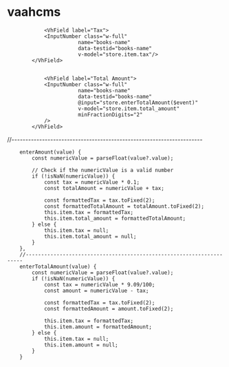 # vaahcms


   <VhField label="Amount">
                    <InputNumber class="w-full"
                               name="books-name"
                               data-testid="books-name"
                                 @input="store.enterAmount($event)"
                                 v-model="store.item.amount"
                                 minFractionDigits="2"
                    />
                </VhField>


                <VhField label="Tax">
                <InputNumber class="w-full"
                           name="books-name"
                           data-testid="books-name"
                           v-model="store.item.tax"/>
            </VhField>


                <VhField label="Total Amount">
                <InputNumber class="w-full"
                           name="books-name"
                           data-testid="books-name"
                           @input="store.enterTotalAmount($event)"
                           v-model="store.item.total_amount"
                           minFractionDigits="2"
                />
            </VhField>

 //---------------------------------------------------------------------
       
        enterAmount(value) {
            const numericValue = parseFloat(value?.value);

            // Check if the numericValue is a valid number
            if (!isNaN(numericValue)) {
                const tax = numericValue * 0.1;
                const totalAmount = numericValue + tax;

                const formattedTax = tax.toFixed(2);
                const formattedTotalAmount = totalAmount.toFixed(2);
                this.item.tax = formattedTax;
                this.item.total_amount = formattedTotalAmount;
            } else {
                this.item.tax = null;
                this.item.total_amount = null;
            }
        },
        //---------------------------------------------------------------------
        enterTotalAmount(value) {
            const numericValue = parseFloat(value?.value);
            if (!isNaN(numericValue)) {
                const tax = numericValue * 9.09/100;
                const amount = numericValue - tax;

                const formattedTax = tax.toFixed(2);
                const formattedAmount = amount.toFixed(2);

                this.item.tax = formattedTax;
                this.item.amount = formattedAmount;
            } else {
                this.item.tax = null;
                this.item.amount = null;
            }
        }
